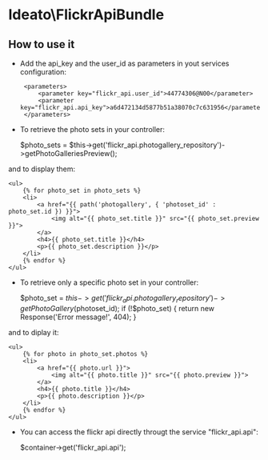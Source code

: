Ideato\FlickrApiBundle
========================

How to use it
--------------

 * Add the api_key and the user_id as parameters in yout services configuration:

        <parameters>
            <parameter key="flickr_api.user_id">44774306@N00</parameter>
            <parameter key="flickr_api.api_key">a6d472134d5877b51a38070c7c631956</parameter>
        </parameters>

 * To retrieve the photo sets in your controller:

    $photo_sets = $this->get('flickr_api.photogallery_repository')->getPhotoGalleriesPreview();

and to display them:

    <ul>
        {% for photo_set in photo_sets %}
        <li>
            <a href="{{ path('photogallery', { 'photoset_id' : photo_set.id }) }}">
                <img alt="{{ photo_set.title }}" src="{{ photo_set.preview }}">
            </a>
            <h4>{{ photo_set.title }}</h4>
            <p>{{ photo_set.description }}</p>
        </li>
        {% endfor %}
    </ul>

* To retrieve only a specific photo set in your controller:

    $photo_set = $this->get('flickr_api.photogallery_repository')->getPhotoGallery($photoset_id);
    if (!$photo_set)
    {
        return new Response('Error message!', 404);
    }

and to diplay it:

    <ul>
        {% for photo in photo_set.photos %}
        <li>
            <a href="{{ photo.url }}">
                <img alt="{{ photo.title }}" src="{{ photo.preview }}">
            </a>
            <h4>{{ photo.title }}</h4>
            <p>{{ photo.description }}</p>
        </li>
        {% endfor %}
    </ul>


* You can access the flickr api directly througt the service "flickr_api.api":

    $container->get('flickr_api.api');
